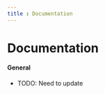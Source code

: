 ```yaml
---
title : Documentation
---
```



# Documentation

<div markdown="1">

#### General

* TODO: Need to update

</div>
